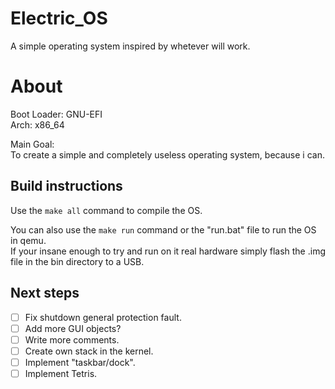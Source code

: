 # Electric_OS  
  
A simple operating system inspired by whetever will work.  

# About  
Boot Loader: GNU-EFI  
Arch: x86_64  
   
Main Goal:   
To create a simple and completely useless operating system, because i can.  
  
## Build instructions   

Use the ```make all``` command to compile the OS.  

You can also use the ```make run``` command or the "run.bat" file to run the OS in qemu.  
If your insane enough to try and run on it real hardware simply flash the .img file in the bin directory to a USB.

## Next steps 

 - [ ] Fix shutdown general protection fault.  
 - [ ] Add more GUI objects?  
 - [ ] Write more comments.  
 - [ ] Create own stack in the kernel.  
 - [ ] Implement "taskbar/dock".  
 - [ ] Implement Tetris.  

